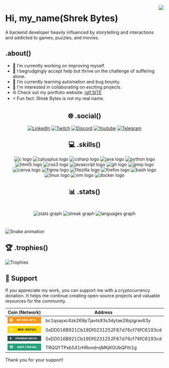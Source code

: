 <p align="right">
  <img align="right" height="185" src="https://media.giphy.com/media/TEnXkcsHrP4YedChhA/giphy.gif">
</p>

# Hi, my_name(Shrek Bytes)

A backend developer heavily influenced by storytelling and interactions and addicted to games, puzzles, and movies.

## .about()

- 🔭 I’m currently working on improving myself.
- 🤝 I begrudgingly accept help but thrive on the challenge of suffering alone.
- 🌱 I’m currently learning automation and bug bounty.
- 🚀 I'm interested in collaborating on exciting projects.
- 🌐 Check out my portfolio website: [jglf.SITE](https://jglf.site)
- ⚡ Fun fact: Shrek Bytes is not my real name.





<div align="center">

## 🌐 .social()

[![LinkedIn](https://img.shields.io/static/v1?message=LinkedIn&logo=linkedin&label=&color=0077B5&logoColor=white&labelColor=&style=for-the-badge)](https://example.com/my-username)
[![Twitch](https://img.shields.io/static/v1?message=Twitch&logo=twitch&label=&color=9146FF&logoColor=white&labelColor=&style=for-the-badge)](https://example.com/my-username)
[![Discord](https://img.shields.io/static/v1?message=Discord&logo=discord&label=&color=7289DA&logoColor=white&labelColor=&style=for-the-badge)](https://example.com/my-username)
[![Youtube](https://img.shields.io/static/v1?message=Youtube&logo=youtube&label=&color=FF0000&logoColor=white&labelColor=&style=for-the-badge)](https://example.com/my-username)
[![Telegram](https://img.shields.io/static/v1?message=Telegram&logo=telegram&label=&color=2CA5E0&logoColor=white&labelColor=&style=for-the-badge)](https://example.com/my-username)

</div>

<div align="center">

## 💻 .skills()

<img src="https://cdn.jsdelivr.net/gh/devicons/devicon/icons/c/c-original.svg" height="50" width="65" alt="c logo" />
<img src="https://cdn.jsdelivr.net/gh/devicons/devicon/icons/cplusplus/cplusplus-original.svg" height="50" width="65" alt="cplusplus logo" />
<img src="https://cdn.jsdelivr.net/gh/devicons/devicon/icons/csharp/csharp-original.svg" height="50" width="65" alt="csharp logo" />
<img src="https://cdn.jsdelivr.net/gh/devicons/devicon/icons/java/java-original.svg" height="50" width="65" alt="java logo" />
<img src="https://cdn.jsdelivr.net/gh/devicons/devicon/icons/python/python-original.svg" height="50" width="65" alt="python logo" />
<img src="https://cdn.jsdelivr.net/gh/devicons/devicon/icons/html5/html5-original.svg" height="50" width="65" alt="html5 logo" />
<img src="https://cdn.jsdelivr.net/gh/devicons/devicon/icons/css3/css3-original.svg" height="50" width="65" alt="css3 logo" />
<img src="https://cdn.jsdelivr.net/gh/devicons/devicon/icons/javascript/javascript-original.svg" height="50" width="65" alt="javascript logo" />
<img src="https://cdn.jsdelivr.net/gh/devicons/devicon/icons/git/git-original.svg" height="50" width="65" alt="git logo" />
<img src="https://cdn.jsdelivr.net/gh/devicons/devicon/icons/gimp/gimp-original.svg" height="50" width="65" alt="gimp logo" />
<img src="https://cdn.jsdelivr.net/gh/devicons/devicon/icons/canva/canva-original.svg" height="50" width="65" alt="canva logo" />
<img src="https://cdn.jsdelivr.net/gh/devicons/devicon/icons/figma/figma-original.svg" height="50" width="65" alt="figma logo" />
<img src="https://cdn.jsdelivr.net/gh/devicons/devicon/icons/filezilla/filezilla-plain.svg" height="50" width="65" alt="filezilla logo" />
<img src="https://cdn.jsdelivr.net/gh/devicons/devicon/icons/firefox/firefox-original.svg" height="50" width="65" alt="firefox logo" />
<img src="https://cdn.jsdelivr.net/gh/devicons/devicon/icons/bash/bash-original.svg" height="50" width="65" alt="bash logo" />
<img src="https://cdn.jsdelivr.net/gh/devicons/devicon/icons/linux/linux-original.svg" height="50" width="65" alt="linux logo" />
<img src="https://cdn.jsdelivr.net/gh/devicons/devicon/icons/vim/vim-original.svg" height="50" width="65" alt="vim logo" />
<img src="https://cdn.jsdelivr.net/gh/devicons/devicon/icons/docker/docker-original.svg" height="50" width="65" alt="docker logo" />

</div>





<h2 align="center">📊 .stats()</h2>

###

<br clear="both">

<div align="center">
  <img src="https://github-readme-stats.vercel.app/api?username=ShrekBytes&hide_title=false&hide_rank=false&show_icons=true&include_all_commits=true&count_private=true&disable_animations=false&theme=react&locale=en&hide_border=true&order=1" height="150" alt="stats graph"  />
  <img src="https://streak-stats.demolab.com?user=ShrekBytes&locale=en&mode=daily&theme=react&hide_border=true&border_radius=5&order=3" height="150" alt="streak graph"  />
  <img src="https://github-readme-stats.vercel.app/api/top-langs?username=ShrekBytes&locale=en&hide_title=false&layout=compact&card_width=320&langs_count=5&theme=react&hide_border=true&order=2" height="150" alt="languages graph"  />
</div>

###

<br clear="both">

<img src="https://raw.githubusercontent.com/ShrekBytes/ShrekBytes/output/snake.svg" alt="Snake animation" />

###

## 🏆 .trophies()

<div align="left">

![Trophies](https://github-profile-trophy.vercel.app/?username=ShrekBytes&theme=onedark&no-frame=true&no-bg=false&margin-w=4)

</div>

## 🎁 Support

If you appreciate my work, you can support me with a cryptocurrency donation. It helps me continue creating open-source projects and valuable resources for the community.

| Coin (Network) | Address                                   |
| -------------- | ----------------------------------------- |
| ![Bitcoin Logo](images/icons/btc.png)       | bc1qsayxc4zk269p7javts93s3dytae28qzgrav63y |
| ![Binance Coin Logo](images/icons/bnb.png)  | 0xDD016B921Cb19Df0231252F87d76cf76fC6193cd |
| ![Ethereum Logo](images/icons/ether.png)    | 0xDD016B921Cb19Df0231252F87d76cf76fC6193cd |
| ![Tether Logo](images/icons/usdt.png)       | TRQQYTPxb541rHRondrvjMKjKGUbQFth1g         |

Thank you for your support!
